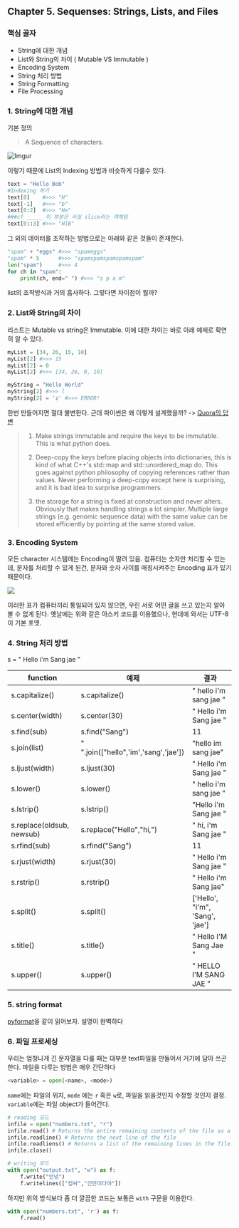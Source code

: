 ## Chapter 5. Sequenses: Strings, Lists, and Files

### 핵심 골자

* String에 대한 개념
* List와 String의 차이 ( Mutable VS Immutable )
* Encoding System 
* String 처리 방법
* String Formatting
* File Processing

### 1. String에 대한 개념

기본 정의

> A Sequence of characters.

![Imgur](https://i.imgur.com/zJkzO73.png)

이렇기 때문에 List의 Indexing 방법과 비슷하게 다룰수 있다.

```python
text = "Hello Bob"
#Indexing 하기 
text[0]    #>>> "H"
text[-1]   #>>> "b"
text[0:2]  #>>> "He"
###cf _____ 이 부분은 사실 slice라는 객체임    
text[0::3] #>>> "HlB"
```

그 외의 데이터를 조작하는 방법으로는 아래와 같은 것들이 존재한다.

```python
"spam" + "eggs" #>>> "spameggs"
"spam" * 5      #>>> "spamspamspamspamspam"
len("spam")     #>>> 4
for ch in "spam":
	print(ch, end=" ") #>>> "s p a m"
```

list의 조작방식과 거의 흡사하다. 그렇다면 차이점이 뭘까?

### 2. List와 String의 차이

리스트는 Mutable vs string은 Immutable. 이에 대한 차이는 바로 아래 예제로 확연히 알 수 있다.

```python
myList = [34, 26, 15, 10]
myList[2] #>>> 15
myList[2] = 0 
myList[2] #>>> [34, 26, 0, 10]

myString = "Hello World"
myString[2] #>>> l
myString[2] = 'z' #>>> ERROR!
```

한번 만들어지면 절대 불변한다. 근데 파이썬은 왜 이렇게 설계했을까? -> [Quora의 답변](https://www.quora.com/Why-are-Python-strings-immutable)

> 1. Make strings immutable and require the keys to be immutable. This is what python does.
>
> 2. Deep-copy the keys before placing objects into dictionaries, this is kind of what C++'s std::map and std::unordered_map do. This goes against python philosophy of copying references rather than values. Never performing a deep-copy except here is surprising, and it is bad idea to surprise programmers.
> 3.  the storage for a string is fixed at construction and never alters. Obviously that makes handling strings a lot simpler. Multiple large strings (e.g. genomic sequence data) with the same value can be stored efficiently by pointing at the same stored value.

### 3. Encoding System

모든 character 시스템에는 Encoding이 딸려 있음. 컴퓨터는 숫자만 처리할 수 있는데, 문자를 처리할 수 있게 된건, 문자와 숫자 사이를 매칭시켜주는 Encoding 표가 있기 때문이다.

![](https://upload.wikimedia.org/wikipedia/commons/c/cf/USASCII_code_chart.png)

이러한 표가 컴퓨터끼리 통일되어 있지 않으면, 우린 서로 어떤 글을 쓰고 있는지 알아 볼 수 없게 된다. 옛날에는 위와 같은 아스키 코드를 이용했으나, 현대에 와서는 UTF-8이 기본 포맷.

### 4. String 처리 방법

s = " Hello i'm Sang jae "

| function                  | 예제                                  | 결과                             |
| ------------------------- | ------------------------------------- | -------------------------------- |
| s.capitalize()            | s.capitalize()                        | " hello i'm sang jae "           |
| s.center(width)           | s.center(30)                          | "      Hello i'm Sang jae      " |
| s.find(sub)               | s.find("Sang")                        | 11                               |
| s.join(list)              | " ".join(["hello",'im','sang','jae']) | "hello im sang jae"              |
| s.ljust(width)            | s.ljust(30)                           | " Hello i'm Sang jae           " |
| s.lower()                 | s.lower()                             | " hello i'm sang jae "           |
| s.lstrip()                | s.lstrip()                            | "Hello i'm Sang jae "            |
| s.replace(oldsub, newsub) | s.replace("Hello","hi,")              | " hi, i'm Sang jae "             |
| s.rfind(sub)              | s.rfind("Sang")                       | 11                               |
| s.rjust(width)            | s.rjust(30)                           | "           Hello i'm Sang jae " |
| s.rstrip()                | s.rstrip()                            | " Hello i'm Sang jae"            |
| s.split()                 | s.split()                             | ['Hello', "i'm", 'Sang', 'jae']  |
| s.title()                 | s.title()                             | " Hello I'M Sang Jae "           |
| s.upper()                 | s.upper()                             | " HELLO I'M SANG JAE "           |

### 5. string format

[pyformat](https://pyformat.info/)을 같이 읽어보자. 설명이 완벽하다 

### 6. 파일 프로세싱

우리는 엄청나게 긴 문자열을 다룰 때는 대부분 text파일을 만들어서 거기에 담아 쓰곤 한다. 파일을 다루는 방법은 매우 간단하다

```python
<variable> = open(<name>, <mode>)
```

`name`에는 파일의 위치, `mode` 에는 `r` 혹은 `w`로, 파일을 읽을것인지 수정할 것인지 결정. `variable`에는 파일 object가 들어간다. 

```python
# reading 모드
infile = open("numbers.txt", "r")
infile.read() # Returns the entire remaining contents of the file as a single string
infile.readline() # Returns the next line of the file
infile.readliens() # Returns a list of the remaining lines in the file.
infile.close()

# writing 모드
with open("output.txt", "w") as f:
    f.write("안녕")
    f.writelines(["컴싸","간만이다야"])
```

하지만 위의 방식보다 좀 더 깔끔한 코드는 보통은 `with` 구문을 이용한다.

```python
with open("numbers.txt", 'r') as f:
    f.read()
```


